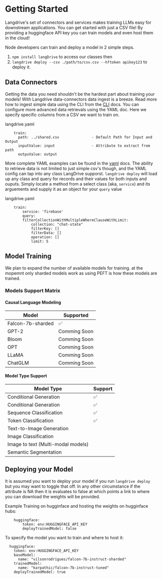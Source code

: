 # Getting Started

Langdrive's set of connectors and services makes training LLMs easy for downstream applications. You can get started with just a CSV file! By providing a huggingface API key  you can train models and even host them in the cloud!  

Node developers can train and deploy a model in 2 simple steps. 

1. `npm install langDrive` to access our classes then 
2. `langdrive deploy --csv ./path/to/csv.csv --hftoken apikey123` to deploy it.

## Data Connectors

Getting the data you need shouldn't be the hardest part about training your models! With Langdrive data-connectors data ingest is a breeze. Read more how to ingest simple data using the CLI from the [CLI](./cli) docs. You can configure more advanced data retrievals using the YAML doc. Here we specify specific columns from a CSV we want to train on. 

langdrive.yaml
```
    train:
      path: ../shared.csv               - Default Path for Input and Output 
      inputValue: input                 - Attribute to extract from path
      outpuValue: output 
```

More complete YAML examples can be found in the [yaml](./yaml) docs. The ability to retrieve data is not limited to just simple csv's though, and the YAML config can tap into any class LangDrive supporst. `langdrive deploy` will load up any class and query for records and their values for both inputs and ouputs. Simply locate a method from a select class (aka, `service`) and its arguements and supply it as an object for your `query` value

langdrive.yaml
```
    train:
        service: 'firebase' 
        query:
        filterCollectionWithMultipleWhereClauseWithLimit:
            collection: "chat-state"
            filterKey: []
            filterData: []
            operation: []
            limit: 5
```

## Model Training

We plan to expand the number of available models for training. at the mopemnt only sharded models work as using PEFT is how these models are trained.

### Models Support Matrix

#### Causal Language Modeling
| Model        | Supported | 
|--------------| ---- | 
| Falcon-7b-sharded | ✅    |
| GPT-2        | Comming Soon  |
| Bloom        | Comming Soon  | 
| OPT          | Comming Soon  | 
| LLaMA        | Comming Soon  |  
| ChatGLM      | Comming Soon  | 

#### Model Type Support 
| Model Type       | Support | 
|--------------| ---- | 
|Conditional Generation  |  ✅  | 
|Conditional Generation  |  ✅  | 
|Sequence Classification|  ✅  | 
|Token Classification  |  ✅  | 
|Text-to-Image Generation|    | 
|Image Classification  |    | 
|Image to text (Multi-modal models)   |    | 
|Semantic Segmentation   |    | 

## Deploying your Model

It is assumed you want to deploy your model if you run `langdrive deploy` but you may want to toggle that off. In any other circumstance if the attribute is NA then it is evaluates to false at which points a link to where you can download the weights will be provided.

Example Training on hugginface and hosting the weights on hugginface hubs:
```
    huggingface:
        token: env:HUGGINGFACE_API_KEY 
        deployTrainedModel: false 
```

To specify the model you want to train and where to host it:

```
  huggingface:
    token: env:HUGGINGFACE_API_KEY
    baseModel: 
      name: "vilsonrodrigues/falcon-7b-instruct-sharded"
    trainedModel: 
      name: "karpathic/falcon-7b-instruct-tuned"
    deployTrainedModel: true 
```